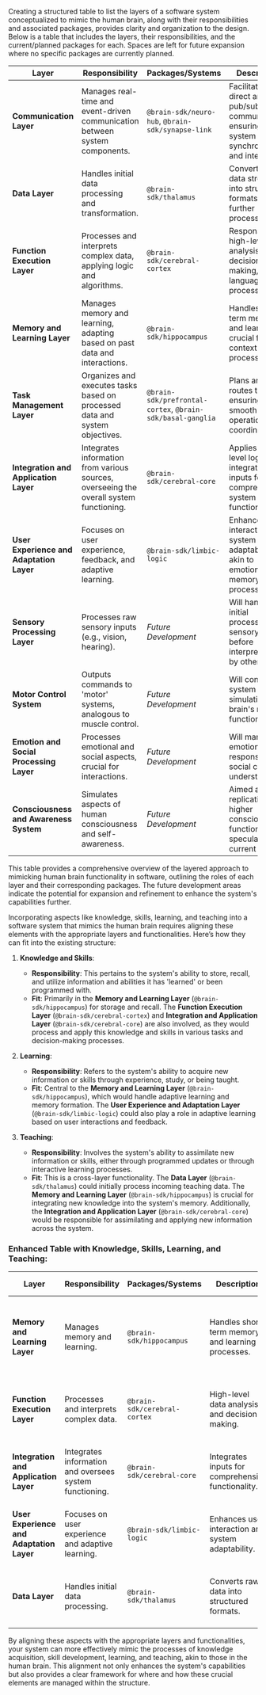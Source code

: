 Creating a structured table to list the layers of a software system conceptualized to mimic the human brain, along with their responsibilities and associated packages, provides clarity and organization to the design. Below is a table that includes the layers, their responsibilities, and the current/planned packages for each. Spaces are left for future expansion where no specific packages are currently planned.

| Layer | Responsibility | Packages/Systems | Description |
|-------|----------------|------------------|-------------|
| **Communication Layer** | Manages real-time and event-driven communication between system components. | `@brain-sdk/neuro-hub`, `@brain-sdk/synapse-link` | Facilitates direct and pub/sub communication, ensuring system synchronization and interaction. |
| **Data Layer** | Handles initial data processing and transformation. | `@brain-sdk/thalamus` | Converts raw data streams into structured formats for further processing. |
| **Function Execution Layer** | Processes and interprets complex data, applying logic and algorithms. | `@brain-sdk/cerebral-cortex` | Responsible for high-level data analysis, decision-making, and language processing. |
| **Memory and Learning Layer** | Manages memory and learning, adapting based on past data and interactions. | `@brain-sdk/hippocampus` | Handles short-term memory and learning, crucial for context-aware processing. |
| **Task Management Layer** | Organizes and executes tasks based on processed data and system objectives. | `@brain-sdk/prefrontal-cortex`, `@brain-sdk/basal-ganglia` | Plans and routes tasks, ensuring smooth operation and coordination. |
| **Integration and Application Layer** | Integrates information from various sources, overseeing the overall system functioning. | `@brain-sdk/cerebral-core` | Applies high-level logic, integrating inputs for comprehensive system functionality. |
| **User Experience and Adaptation Layer** | Focuses on user experience, feedback, and adaptive learning. | `@brain-sdk/limbic-logic` | Enhances user interaction and system adaptability, akin to emotional and memory processing. |
| **Sensory Processing Layer** | Processes raw sensory inputs (e.g., vision, hearing). | _Future Development_ | Will handle initial processing of sensory data before interpretation by other layers. |
| **Motor Control System** | Outputs commands to 'motor' systems, analogous to muscle control. | _Future Development_ | Will control system outputs, simulating the brain's motor function. |
| **Emotion and Social Processing Layer** | Processes emotional and social aspects, crucial for interactions. | _Future Development_ | Will manage emotional responses and social context understanding. |
| **Consciousness and Awareness System** | Simulates aspects of human consciousness and self-awareness. | _Future Development_ | Aimed at replicating higher consciousness functions, speculative in current AI. |

This table provides a comprehensive overview of the layered approach to mimicking human brain functionality in software, outlining the roles of each layer and their corresponding packages. The future development areas indicate the potential for expansion and refinement to enhance the system's capabilities further.

Incorporating aspects like knowledge, skills, learning, and teaching into a software system that mimics the human brain requires aligning these elements with the appropriate layers and functionalities. Here’s how they can fit into the existing structure:

1. **Knowledge and Skills**:
   - **Responsibility**: This pertains to the system's ability to store, recall, and utilize information and abilities it has 'learned' or been programmed with.
   - **Fit**: Primarily in the **Memory and Learning Layer** (`@brain-sdk/hippocampus`) for storage and recall. The **Function Execution Layer** (`@brain-sdk/cerebral-cortex`) and **Integration and Application Layer** (`@brain-sdk/cerebral-core`) are also involved, as they would process and apply this knowledge and skills in various tasks and decision-making processes.

2. **Learning**:
   - **Responsibility**: Refers to the system's ability to acquire new information or skills through experience, study, or being taught.
   - **Fit**: Central to the **Memory and Learning Layer** (`@brain-sdk/hippocampus`), which would handle adaptive learning and memory formation. The **User Experience and Adaptation Layer** (`@brain-sdk/limbic-logic`) could also play a role in adaptive learning based on user interactions and feedback.

3. **Teaching**:
   - **Responsibility**: Involves the system's ability to assimilate new information or skills, either through programmed updates or through interactive learning processes.
   - **Fit**: This is a cross-layer functionality. The **Data Layer** (`@brain-sdk/thalamus`) could initially process incoming teaching data. The **Memory and Learning Layer** (`@brain-sdk/hippocampus`) is crucial for integrating new knowledge into the system's memory. Additionally, the **Integration and Application Layer** (`@brain-sdk/cerebral-core`) would be responsible for assimilating and applying new information across the system.

### Enhanced Table with Knowledge, Skills, Learning, and Teaching:

| Layer | Responsibility | Packages/Systems | Description | Additional Roles |
|-------|----------------|------------------|-------------|------------------|
| **Memory and Learning Layer** | Manages memory and learning. | `@brain-sdk/hippocampus` | Handles short-term memory and learning processes. | Storage and recall of knowledge and skills; adapting from new learning experiences. |
| **Function Execution Layer** | Processes and interprets complex data. | `@brain-sdk/cerebral-cortex` | High-level data analysis and decision-making. | Application of knowledge and skills in various contexts. |
| **Integration and Application Layer** | Integrates information and oversees system functioning. | `@brain-sdk/cerebral-core` | Integrates inputs for comprehensive functionality. | Assimilating new knowledge and skills across the system. |
| **User Experience and Adaptation Layer** | Focuses on user experience and adaptive learning. | `@brain-sdk/limbic-logic` | Enhances user interaction and system adaptability. | Adaptive learning based on feedback and user interactions. |
| **Data Layer** | Handles initial data processing. | `@brain-sdk/thalamus` | Converts raw data into structured formats. | Initial processing of teaching and new information data. |

By aligning these aspects with the appropriate layers and functionalities, your system can more effectively mimic the processes of knowledge acquisition, skill development, learning, and teaching, akin to those in the human brain. This alignment not only enhances the system's capabilities but also provides a clear framework for where and how these crucial elements are managed within the structure.